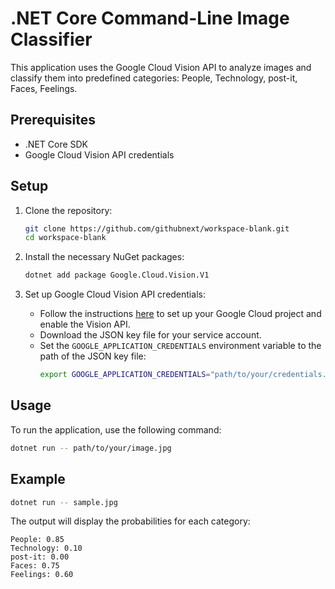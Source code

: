# .NET Core Command-Line Image Classifier

This application uses the Google Cloud Vision API to analyze images and classify them into predefined categories: People, Technology, post-it, Faces, Feelings.

## Prerequisites

- .NET Core SDK
- Google Cloud Vision API credentials

## Setup

1. Clone the repository:
    ```sh
    git clone https://github.com/githubnext/workspace-blank.git
    cd workspace-blank
    ```

2. Install the necessary NuGet packages:
    ```sh
    dotnet add package Google.Cloud.Vision.V1
    ```

3. Set up Google Cloud Vision API credentials:
    - Follow the instructions [here](https://cloud.google.com/vision/docs/setup) to set up your Google Cloud project and enable the Vision API.
    - Download the JSON key file for your service account.
    - Set the `GOOGLE_APPLICATION_CREDENTIALS` environment variable to the path of the JSON key file:
        ```sh
        export GOOGLE_APPLICATION_CREDENTIALS="path/to/your/credentials.json"
        ```

## Usage

To run the application, use the following command:
```sh
dotnet run -- path/to/your/image.jpg
```

## Example

```sh
dotnet run -- sample.jpg
```

The output will display the probabilities for each category:
```
People: 0.85
Technology: 0.10
post-it: 0.00
Faces: 0.75
Feelings: 0.60
```

